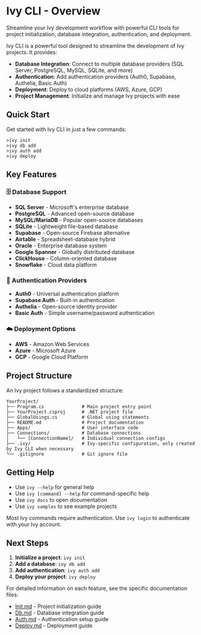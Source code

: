 ﻿# Ivy CLI - Overview

<Ingress>
Streamline your Ivy development workflow with powerful CLI tools for project initialization, database integration, authentication, and deployment.
</Ingress>

Ivy CLI is a powerful tool designed to streamline the development of Ivy projects. It provides:

- **Database Integration**: Connect to multiple database providers (SQL Server, PostgreSQL, MySQL, SQLite, and more)
- **Authentication**: Add authentication providers (Auth0, Supabase, Authelia, Basic Auth)
- **Deployment**: Deploy to cloud platforms (AWS, Azure, GCP)
- **Project Management**: Initialize and manage Ivy projects with ease

## Quick Start

Get started with Ivy CLI in just a few commands:

```terminal
>ivy init
>ivy db add
>ivy auth add
>ivy deploy
```

## Key Features

### 🗄️ Database Support

- **SQL Server** - Microsoft's enterprise database
- **PostgreSQL** - Advanced open-source database
- **MySQL/MariaDB** - Popular open-source databases
- **SQLite** - Lightweight file-based database
- **Supabase** - Open-source Firebase alternative
- **Airtable** - Spreadsheet-database hybrid
- **Oracle** - Enterprise database system
- **Google Spanner** - Globally distributed database
- **ClickHouse** - Column-oriented database
- **Snowflake** - Cloud data platform

### 🔐 Authentication Providers

- **Auth0** - Universal authentication platform
- **Supabase Auth** - Built-in authentication
- **Authelia** - Open-source identity provider
- **Basic Auth** - Simple username/password authentication

### ☁️ Deployment Options

- **AWS** - Amazon Web Services
- **Azure** - Microsoft Azure
- **GCP** - Google Cloud Platform

## Project Structure

An Ivy project follows a standardized structure:

```text
YourProject/
├── Program.cs              # Main project entry point
├── YourProject.csproj      # .NET project file
├── GlobalUsings.cs         # Global using statements
├── README.md               # Project documentation
├── Apps/                   # User interface code
├── Connections/            # Database connections
│   └── [ConnectionName]/   # Individual connection configs
├── .ivy/                   # Ivy-specific configuration, only created by Ivy CLI when necessary
└── .gitignore              # Git ignore file
```

## Getting Help

- Use `ivy --help` for general help
- Use `ivy [command] --help` for command-specific help
- Use `ivy docs` to open documentation
- Use `ivy samples` to see example projects

Most Ivy commands require authentication. Use `ivy login` to authenticate with your Ivy account.

## Next Steps

1. **Initialize a project**: `ivy init`
2. **Add a database**: `ivy db add`
3. **Add authentication**: `ivy auth add`
4. **Deploy your project**: `ivy deploy`

For detailed information on each feature, see the specific documentation files:

- [Init.md](Init.md) - Project initialization guide
- [Db.md](Db.md) - Database integration guide
- [Auth.md](Auth.md) - Authentication setup guide
- [Deploy.md](Deploy.md) - Deployment guide
